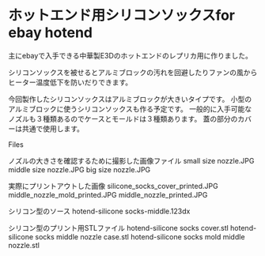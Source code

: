 # ホットエンド用シリコンソックスfor ebay hotend

主にebayで入手できる中華製E3Dのホットエンドのレプリカ用に作りました。

シリコンソックスを被せるとアルミブロックの汚れを回避したりファンの風から
ヒーター温度低下を防いだりできます。

今回製作したシリコンソックスはアルミブロックが大きいタイプです。
小型のアルミブロックに使うシリコンソックスも作る予定です。
一般的に入手可能なノズルも３種類あるのでケースとモールドは３種類あります。
蓋の部分のカバーは共通で使用します。

Files

ノズルの大きさを確認するために撮影した画像ファイル
small size nozzle.JPG
middle size nozzle.JPG
big size nozzle.JPG

実際にプリントアウトした画像
silicone_socks_cover_printed.JPG
middle_nozzle_mold_printed.JPG
middle_nozzle_printed.JPG

シリコン型のソース
hotend-silicone socks-middle.123dx

シリコン型のプリント用STLファイル
hotend-silicone socks cover.stl
hotend-silicone socks middle nozzle case.stl
hotend-silicone socks mold middle nozzle.stl

